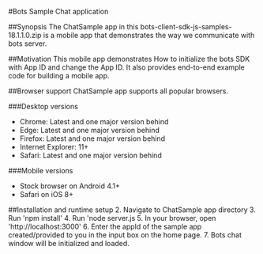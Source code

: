 #Bots Sample Chat application

##Synopsis
The ChatSample app in this bots-client-sdk-js-samples-18.1.1.0.zip is a mobile app that demonstrates the way we communicate with bots server.

##Motivation
This mobile app demonstrates How to initialize the bots SDK with App ID and change the App ID. It also provides end-to-end example code for building a mobile app.

##Browser support
ChatSample app supports all popular browsers.

###Desktop versions
- Chrome: Latest and one major version behind
- Edge: Latest and one major version behind
- Firefox: Latest and one major version behind
- Internet Explorer: 11+
- Safari: Latest and one major version behind

###Mobile versions
- Stock browser on Android 4.1+
- Safari on iOS 8+

##Installation and runtime setup
2. Navigate to ChatSample app directory
3. Run 'npm install'
4. Run 'node server.js
5. In your browser, open 'http://localhost:3000'
6. Enter the appId of the sample app created/provided to you in the input box on the home page.
7. Bots chat window will be initialized and loaded.